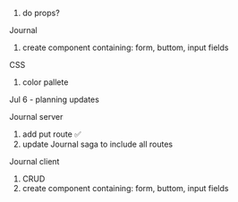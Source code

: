 1.  do props?

Journal
1. create component containing: form, buttom, input fields

CSS
1. color pallete


Jul 6 - planning updates

Journal server

1. add put route ✅
2. update Journal saga to include all routes

Journal client

1. CRUD 
2. create component containing: form, buttom, input fields
